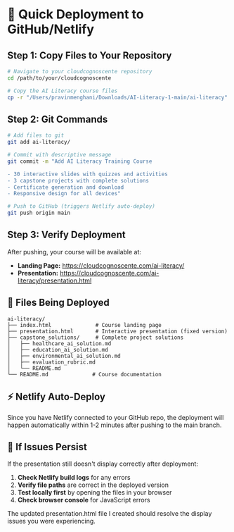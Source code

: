 # 🚀 Quick Deployment to GitHub/Netlify

## Step 1: Copy Files to Your Repository

```bash
# Navigate to your cloudcognoscente repository
cd /path/to/your/cloudcognoscente

# Copy the AI Literacy course files
cp -r "/Users/pravinmenghani/Downloads/AI-Literacy-1-main/ai-literacy" ./
```

## Step 2: Git Commands

```bash
# Add files to git
git add ai-literacy/

# Commit with descriptive message
git commit -m "Add AI Literacy Training Course

- 30 interactive slides with quizzes and activities  
- 3 capstone projects with complete solutions
- Certificate generation and download
- Responsive design for all devices"

# Push to GitHub (triggers Netlify auto-deploy)
git push origin main
```

## Step 3: Verify Deployment

After pushing, your course will be available at:
- **Landing Page:** https://cloudcognoscente.com/ai-literacy/
- **Presentation:** https://cloudcognoscente.com/ai-literacy/presentation.html

## 📁 Files Being Deployed

```
ai-literacy/
├── index.html              # Course landing page
├── presentation.html       # Interactive presentation (fixed version)
├── capstone_solutions/     # Complete project solutions
│   ├── healthcare_ai_solution.md
│   ├── education_ai_solution.md
│   ├── environmental_ai_solution.md
│   ├── evaluation_rubric.md
│   └── README.md
└── README.md              # Course documentation
```

## ⚡ Netlify Auto-Deploy

Since you have Netlify connected to your GitHub repo, the deployment will happen automatically within 1-2 minutes after pushing to the main branch.

## 🔧 If Issues Persist

If the presentation still doesn't display correctly after deployment:

1. **Check Netlify build logs** for any errors
2. **Verify file paths** are correct in the deployed version
3. **Test locally first** by opening the files in your browser
4. **Check browser console** for JavaScript errors

The updated presentation.html file I created should resolve the display issues you were experiencing.
